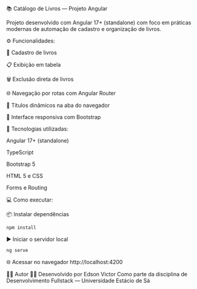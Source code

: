 📚 Catálogo de Livros — Projeto Angular

Projeto desenvolvido com Angular 17+ (standalone) com foco em práticas modernas de automação de cadastro e organização de livros.

⚙️ Funcionalidades:

📖 Cadastro de livros

📋 Exibição em tabela

🗑️ Exclusão direta de livros

🌐 Navegação por rotas com Angular Router

🧭 Títulos dinâmicos na aba do navegador

📱 Interface responsiva com Bootstrap

🧪 Tecnologias utilizadas:

Angular 17+ (standalone)

TypeScript

Bootstrap 5

HTML 5 e CSS

Forms e Routing

💻 Como executar:

📦 Instalar dependências
```bash
npm install
```
▶️ Iniciar o servidor local
```bash
ng serve
```

🌐 Acessar no navegador
http://localhost:4200

👨‍💻 Autor
🧑‍💻 Desenvolvido por Edson Victor
Como parte da disciplina de Desenvolvimento Fullstack — Universidade Estácio de Sá

